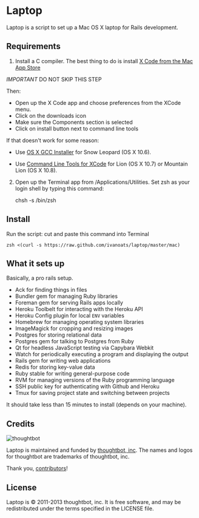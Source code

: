 Laptop
======

Laptop is a script to set up a Mac OS X laptop for Rails development.

Requirements
------------

1) Install a C compiler. The best thing to do is install [X Code from the Mac App
Store](http://abid.es/XU7YFZ)

*IMPORTANT* DO NOT SKIP THIS STEP

Then:

- Open up the X Code app and choose preferences from the XCode menu.
- Click on the downloads icon
- Make sure the Components section is selected
- Click on install button next to command line tools 

If that doesn't work for some reason:

- Use [OS X GCC Installer](https://github.com/kennethreitz/osx-gcc-installer/) for Snow Leopard (OS X 10.6).

- Use [Command Line Tools for XCode](https://developer.apple.com/downloads/index.action) for Lion (OS X 10.7) or Mountain Lion (OS X 10.8).

2) Open up the Terminal app from /Applications/Utilities. Set zsh as
your login shell by typing this command:

    chsh -s /bin/zsh

Install
-------

Run the script: cut and paste this command into Terminal

    zsh <(curl -s https://raw.github.com/ivanoats/laptop/master/mac)

What it sets up
---------------

Basically, a pro rails setup.

* Ack for finding things in files
* Bundler gem for managing Ruby libraries
* Foreman gem for serving Rails apps locally
* Heroku Toolbelt for interacting with the Heroku API
* Heroku Config plugin for local `ENV` variables
* Homebrew for managing operating system libraries
* ImageMagick for cropping and resizing images
* Postgres for storing relational data
* Postgres gem for talking to Postgres from Ruby
* Qt for headless JavaScript testing via Capybara Webkit
* Watch for periodically executing a program and displaying the output
* Rails gem for writing web applications
* Redis for storing key-value data
* Ruby stable for writing general-purpose code
* RVM for managing versions of the Ruby programming language
* SSH public key for authenticating with Github and Heroku
* Tmux for saving project state and switching between projects

It should take less than 15 minutes to install (depends on your machine).

Credits
-------

![thoughtbot](http://thoughtbot.com/assets/tm/logo.png)

Laptop is maintained and funded by [thoughtbot, inc](http://thoughtbot.com/community).
The names and logos for thoughtbot are trademarks of thoughtbot, inc.

Thank you, [contributors](/thoughtbot/laptop/graphs/contributors)!

License
-------

Laptop is © 2011-2013 thoughtbot, inc. It is free software, and may be
redistributed under the terms specified in the LICENSE file.
